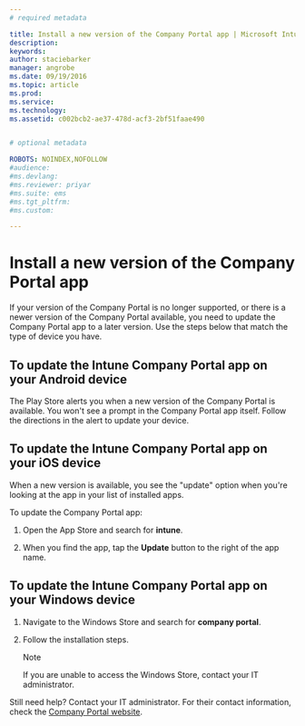 ```yaml
---
# required metadata

title: Install a new version of the Company Portal app | Microsoft Intune
description:
keywords:
author: staciebarker
manager: angrobe
ms.date: 09/19/2016
ms.topic: article
ms.prod:
ms.service:
ms.technology:
ms.assetid: c002bcb2-ae37-478d-acf3-2bf51faae490


# optional metadata

ROBOTS: NOINDEX,NOFOLLOW
#audience:
#ms.devlang:
#ms.reviewer: priyar
#ms.suite: ems
#ms.tgt_pltfrm:
#ms.custom:

---
```


# Install a new version of the Company Portal app

If your version of the Company Portal is no longer supported, or there is a newer version of the Company Portal available, you need to update the Company Portal app to a later version. Use the steps below that match the type of device you have.

## To update the Intune Company Portal app on your Android device

The Play Store alerts you when a new version of the Company Portal is available. You won't see a prompt in the Company Portal app itself. Follow the directions in the alert to update your device.

## To update the Intune Company Portal app on your iOS device

When a new version is available, you see the "update" option when you're looking at the app in your list of installed apps.  

To update the Company Portal app:

1. Open the App Store and search for **intune**.

2. When you find the app, tap the **Update** button to the right of the app name.

## To update the Intune Company Portal app on your Windows device

1.  Navigate to the Windows Store and search for **company portal**.

2.  Follow the installation steps.

    > [!NOTE]
    > If you are unable to access the Windows Store, contact your IT administrator.


Still need help? Contact your IT administrator. For their contact information, check the [Company Portal website](http://portal.manage.microsoft.com).
